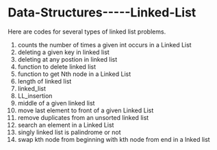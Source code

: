 # Data-Structures-----Linked-List

Here are codes for several types of linked list problems.

1. counts the number of times a given int occurs in a Linked List
2. deleting a given key in linked list
3. deleting at any postion in linked list
4. function to delete linked list
5. function to get Nth node in a Linked List
6. length of linked list
7. linked_list
8. LL_insertion
9. middle of a given linked list
10. move last element to front of a given Linked List
11. remove duplicates from an unsorted linked list
12. search an element in a Linked List
13. singly linked list is palindrome or not
14. swap kth node from beginning with kth node from end in a lnked list
